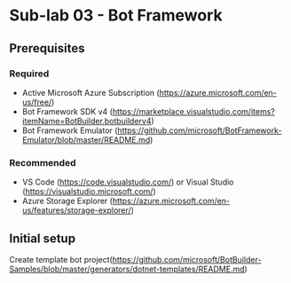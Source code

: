 # Sub-lab 03 - Bot Framework

## Prerequisites

### Required

- Active Microsoft Azure Subscription (https://azure.microsoft.com/en-us/free/)
- Bot Framework SDK v4 (https://marketplace.visualstudio.com/items?itemName=BotBuilder.botbuilderv4)
- Bot Framework Emulator (https://github.com/microsoft/BotFramework-Emulator/blob/master/README.md)

### Recommended

-  VS Code (https://code.visualstudio.com/) or Visual Studio (https://visualstudio.microsoft.com/)
- Azure Storage Explorer (https://azure.microsoft.com/en-us/features/storage-explorer/)

## Initial setup

Create template bot project(https://github.com/microsoft/BotBuilder-Samples/blob/master/generators/dotnet-templates/README.md)
